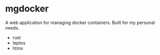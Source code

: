 # mgdocker

A web application for managing docker containers. Built for my personal needs.

- rust
- leptos
- htmx

